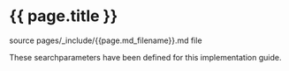 # {{ page.title }}

source pages/_include/{{page.md_filename}}.md  file

These searchparameters have been defined for this implementation guide.
<!---% include list-simple-searchparameters.xhtml %-->
